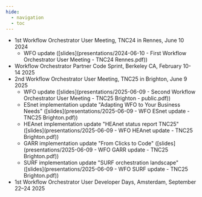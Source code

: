 ```yaml
---
hide:
  - navigation
  - toc
---
```


- 1st Workflow Orchestrator User Meeting, TNC24 in Rennes, June 10 2024
    - WFO update ([slides](presentations/2024-06-10 - First Workflow Orchestrator User Meeting - TNC24 Rennes.pdf))
- Workflow Orchestrator Partner Code Sprint, Berkeley CA, February 10-14 2025
- 2nd Workflow Orchestrator User Meeting, TNC25 in Brighton, June 9 2025
    - WFO update ([slides](presentations/2025-06-09 - Second Workflow Orchestrator User Meeting - TNC25 Brighton - public.pdf))
    - ESnet implementation update "Adapting WFO to Your Business Needs" ([slides](presentations/2025-06-09 - WFO ESnet update - TNC25 Brighton.pdf))
    - HEAnet implementation update "HEAnet status report TNC25" ([slides](presentations/2025-06-09 - WFO HEAnet update - TNC25 Brighton.pdf))
    - GARR implementation update "From Clicks to Code" ([slides](presentations/2025-06-09 - WFO GARR update - TNC25 Brighton.pdf))
    - SURF implementation update "SURF orchestration landscape" ([slides](presentations/2025-06-09 - WFO SURF update - TNC25 Brighton.pdf))
- 1st Workflow Orchestrator User Developer Days, Amsterdam, September 22–24 2025
